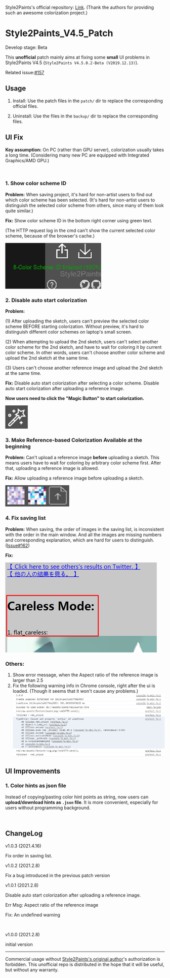 Style2Paints's official repository: [Link](https://github.com/lllyasviel/style2paints). (Thank the authors for providing such an awesome colorization project.)

# Style2Paints_V4.5_Patch

Develop stage: Beta 

This **unofficial** patch mainly aims at fixing some **small** UI problems in Style2Paints V4.5 (`Style2Paints V4.5.0.2-Beta (V2019.12.13)`).

Related issue:[#157](https://github.com/lllyasviel/style2paints/issues/157)

## Usage
1. Install: Use the patch files in the `patch/` dir to replace the corresponding official files.

2. Uninstall: Use the files in the `backup/` dir to replace the corresponding files.

## UI Fix
**Key assumption:** On PC (rather than GPU server), colorization usually takes a long time. (Considering many new PC are equipped with Integrated Graphics/AMD GPU.) 

<br/>

### 1. Show color scheme ID

**Problem:** When saving project, it's hard for non-artist users to find out which color scheme has been selected. (It's hard for non-artist users to distinguish the selected color scheme from others, since many of them look quite similar.)

**Fix:** Show color scheme ID in the bottom right corner using green text.

(The HTTP request log in the cmd can't show the current selected color scheme, because of the browser's cache.)

![state_bar](img/state_bar.png)

### 2. Disable auto start colorization

**Problem:** 

(1) After uploading the sketch, users can't preview the selected color scheme BEFORE starting colorization. Without preview, it's hard to distinguish different color schemes on laptop's small screen.

(2) When attempting to upload the 2nd sketch, users can't select another color scheme for the 2nd sketch, and have to wait for coloring it by current color scheme. In other words, users can't choose another color scheme and upload the 2nd sketch at the same time.

(3) Users can't choose another reference image and upload the 2nd sketch at the same time.

 **Fix:**
Disable auto start colorization after selecting a color scheme. Disable auto start colorization after uploading a reference image. 

 **Now users need to click the "Magic Button" to start colorization.**

![magic_button](img/magic_button.png)

### 3. Make Reference-based Colorization Available at the beginning

**Problem:** Can't upload a reference image **before** uploading a sketch. This means users have to wait for coloring by arbitrary color scheme first. After that, uploading a reference image is allowed.

 **Fix:** Allow uploading a reference image before uploading a sketch.

![upload_reference](img/upload_reference.png)

### 4. Fix saving list

**Problem:** When saving, the order of images in the saving list, is inconsistent with the order in the main window. And all the images are missing numbers and corresponding explanation, which are hard for users to distinguish.([Issue#162](https://github.com/lllyasviel/style2paints/issues/162))

**Fix:** 

![saving_list](img/saving_list.png)

### Others:
1. Show error message, when the Aspect ratio of the reference image is larger than 2.5
2. Fix the following warning info in Chrome console, right after the ui is loaded. (Though it seems that it won't cause any problems.)
![undefined_error](img/undefined_error.png)


## UI Improvements

### 1. Color hints as json file

Instead of copying/pasting color hint points as string, now users can **upload/download hints as `.json` file**. It is more convenient, especially for users without programming background. 
 
<br/>

## ChangeLog

v1.0.3 (2021.4.16)

Fix order in saving list.

v1.0.2 (2021.2.8)

Fix a bug introduced in the previous patch version

v1.0.1 (2021.2.8)

Disable auto start colorization after uploading a reference image. 

Err Msg: Aspect ratio of the reference image

Fix: An undefined warning

<br/>

v1.0.0 (2021.2.8)

initial version

---

Commercial usage without [Style2Paints's original author](https://github.com/lllyasviel)'s authorization is forbidden. This unofficial repo is distributed in the hope that it will be useful, but without any warranty.